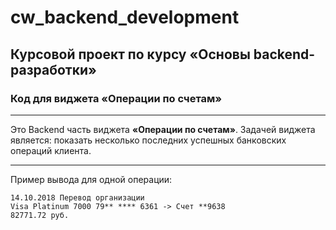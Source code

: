 # cw_backend_development

## Курсовой проект по курсу «Основы backend-разработки»
### Код для виджета «Операции по счетам»
---
Это Backend часть виджета **«Операции по счетам»**. 
Задачей виджета является: показать несколько последних успешных банковских операций клиента.
___
Пример вывода для одной операции:
```
14.10.2018 Перевод организации
Visa Platinum 7000 79** **** 6361 -> Счет **9638
82771.72 руб.
```
